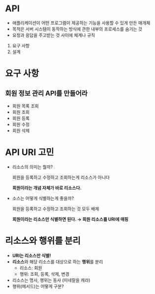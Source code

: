 # API

- 애플리케이션이 어떤 프로그램이 제공하는 기능을 사용할 수 있게 만든 매개체
- 목적은 서버 시스템이 동작하는 방식에 관한 내부의 프로세스를 숨기는 것
- 요청과 응답을 주고받는 것 사이에 체계나 규칙
1. 요구 사항
2. 설계

# 요구 사항

## 회원 정보 관리 API를 만들어라

- 회원 목록 조회
- 회원 조회
- 회원 등록
- 회원 수정
- 회원 삭제

# API URI 고민

- 리소스의 의미는 뭘까?
    
    회원을 등록하고 수정하고 조회하는게 리소스가 아니다
    
    **회원이라는 개념 자체가 바로 리소스다.**
    
- 소스는 어떻게 식별하는게 좋을까?
    
    회원을 등록하고 수정하고 조회하는 것 모두 배제
    
    **회원이라는 리소스만 식별하면 된다. → 회원 리소스를 URI에 매핑**
    

# 리소스와 행위를 분리

- **URI는 리소스만 식별!**
- **리소스**와 해당 리소스를 대상으로 하는 **행위**를 분리
    - 리소스: 회원
    - 행위: 조회, 등록, 삭제, 변경
- 리소스는 명사, 행위는 동사 (미네랄을 캐라)
- 행위(메서드)는 어떻게 구분?